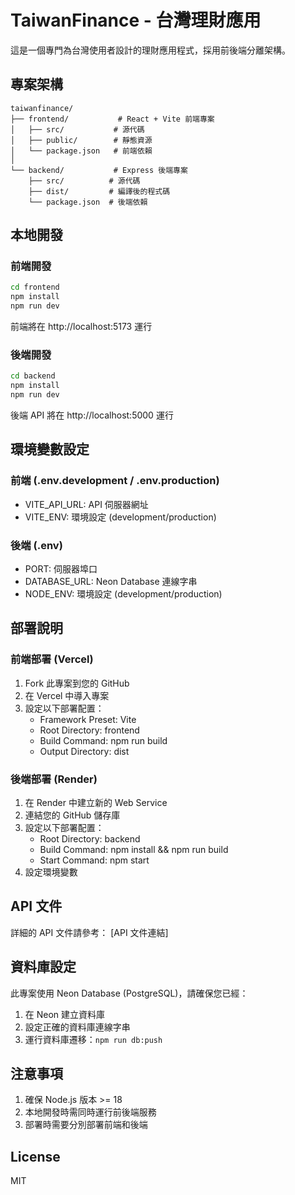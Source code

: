 # TaiwanFinance - 台灣理財應用

這是一個專門為台灣使用者設計的理財應用程式，採用前後端分離架構。

## 專案架構

```
taiwanfinance/
├── frontend/           # React + Vite 前端專案
│   ├── src/           # 源代碼
│   ├── public/        # 靜態資源
│   └── package.json   # 前端依賴
│
└── backend/           # Express 後端專案
    ├── src/          # 源代碼
    ├── dist/         # 編譯後的程式碼
    └── package.json  # 後端依賴
```

## 本地開發

### 前端開發
```bash
cd frontend
npm install
npm run dev
```
前端將在 http://localhost:5173 運行

### 後端開發
```bash
cd backend
npm install
npm run dev
```
後端 API 將在 http://localhost:5000 運行

## 環境變數設定

### 前端 (.env.development / .env.production)
- VITE_API_URL: API 伺服器網址
- VITE_ENV: 環境設定 (development/production)

### 後端 (.env)
- PORT: 伺服器埠口
- DATABASE_URL: Neon Database 連線字串
- NODE_ENV: 環境設定 (development/production)

## 部署說明

### 前端部署 (Vercel)
1. Fork 此專案到您的 GitHub
2. 在 Vercel 中導入專案
3. 設定以下部署配置：
   - Framework Preset: Vite
   - Root Directory: frontend
   - Build Command: npm run build
   - Output Directory: dist

### 後端部署 (Render)
1. 在 Render 中建立新的 Web Service
2. 連結您的 GitHub 儲存庫
3. 設定以下部署配置：
   - Root Directory: backend
   - Build Command: npm install && npm run build
   - Start Command: npm start
4. 設定環境變數

## API 文件

詳細的 API 文件請參考：
[API 文件連結]

## 資料庫設定

此專案使用 Neon Database (PostgreSQL)，請確保您已經：
1. 在 Neon 建立資料庫
2. 設定正確的資料庫連線字串
3. 運行資料庫遷移：`npm run db:push`

## 注意事項

1. 確保 Node.js 版本 >= 18
2. 本地開發時需同時運行前後端服務
3. 部署時需要分別部署前端和後端

## License

MIT